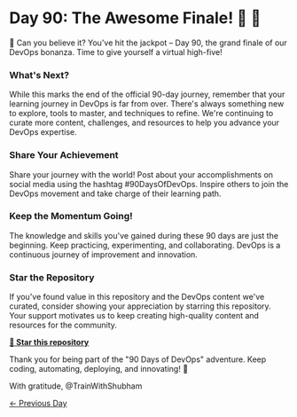 # Day 90: The Awesome Finale! 🎉 🎉

🚀 Can you believe it? You've hit the jackpot – Day 90, the grand finale of our DevOps bonanza. Time to give yourself a virtual high-five!

### What's Next?

While this marks the end of the official 90-day journey, remember that your learning journey in DevOps is far from over. There's always something new to explore, tools to master, and techniques to refine. We're continuing to curate more content, challenges, and resources to help you advance your DevOps expertise.

### Share Your Achievement

Share your journey with the world! Post about your accomplishments on social media using the hashtag #90DaysOfDevOps. Inspire others to join the DevOps movement and take charge of their learning path.

### Keep the Momentum Going!

The knowledge and skills you've gained during these 90 days are just the beginning. Keep practicing, experimenting, and collaborating. DevOps is a continuous journey of improvement and innovation.

### Star the Repository

If you've found value in this repository and the DevOps content we've curated, consider showing your appreciation by starring this repository. Your support motivates us to keep creating high-quality content and resources for the community.

**[🌟 Star this repository](https://github.com/LondheShubham153/90DaysOfDevOps)**

Thank you for being part of the "90 Days of DevOps" adventure.
Keep coding, automating, deploying, and innovating! 🎈

With gratitude,
@TrainWithShubham

[← Previous Day](../day89/tasks.md)
